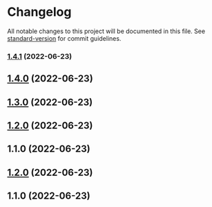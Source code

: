 # Changelog

All notable changes to this project will be documented in this file. See [standard-version](https://github.com/conventional-changelog/standard-version) for commit guidelines.

### [1.4.1](https://github.com/sammyKimGoorm/releaseTest/compare/v1.4.0...v1.4.1) (2022-06-23)

## [1.4.0](https://github.com/sammyKimGoorm/releaseTest/compare/v1.3.0...v1.4.0) (2022-06-23)

## [1.3.0](https://github.com/sammyKimGoorm/releaseTest/compare/v1.2.0...v1.3.0) (2022-06-23)

## [1.2.0](https://github.com/sammyKimGoorm/releaseTest/compare/v1.1.0...v1.2.0) (2022-06-23)

## 1.1.0 (2022-06-23)

## [1.2.0](https://github.com/sammyKimGoorm/release/compare/v1.1.0...v1.2.0) (2022-06-23)

## 1.1.0 (2022-06-23)
